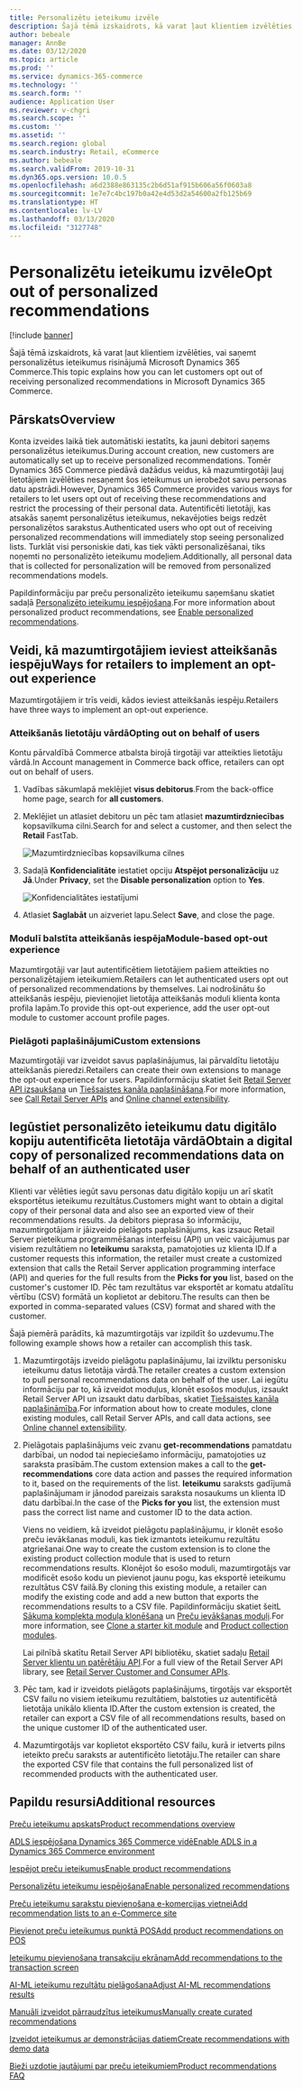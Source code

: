```yaml
---
title: Personalizētu ieteikumu izvēle
description: Šajā tēmā izskaidrots, kā varat ļaut klientiem izvēlēties, vai saņemt personalizētus ieteikumus risinājumā Microsoft Dynamics 365 Commerce.
author: bebeale
manager: AnnBe
ms.date: 03/12/2020
ms.topic: article
ms.prod: ''
ms.service: dynamics-365-commerce
ms.technology: ''
ms.search.form: ''
audience: Application User
ms.reviewer: v-chgri
ms.search.scope: ''
ms.custom: ''
ms.assetid: ''
ms.search.region: global
ms.search.industry: Retail, eCommerce
ms.author: bebeale
ms.search.validFrom: 2019-10-31
ms.dyn365.ops.version: 10.0.5
ms.openlocfilehash: a6d2388e863135c2b6d51af915b606a56f0603a8
ms.sourcegitcommit: 1e7e7c4bc197b0a42e4d53d2a54600a2fb125b69
ms.translationtype: HT
ms.contentlocale: lv-LV
ms.lasthandoff: 03/13/2020
ms.locfileid: "3127748"
---
```

# <a name="opt-out-of-personalized-recommendations"></a><span data-ttu-id="545f8-103">Personalizētu ieteikumu izvēle</span><span class="sxs-lookup"><span data-stu-id="545f8-103">Opt out of personalized recommendations</span></span>

[!include [banner](includes/banner.md)]

<span data-ttu-id="545f8-104">Šajā tēmā izskaidrots, kā varat ļaut klientiem izvēlēties, vai saņemt personalizētus ieteikumus risinājumā Microsoft Dynamics 365 Commerce.</span><span class="sxs-lookup"><span data-stu-id="545f8-104">This topic explains how you can let customers opt out of receiving personalized recommendations in Microsoft Dynamics 365 Commerce.</span></span>

## <a name="overview"></a><span data-ttu-id="545f8-105">Pārskats</span><span class="sxs-lookup"><span data-stu-id="545f8-105">Overview</span></span>

<span data-ttu-id="545f8-106">Konta izveides laikā tiek automātiski iestatīts, ka jauni debitori saņems personalizētus ieteikumus.</span><span class="sxs-lookup"><span data-stu-id="545f8-106">During account creation, new customers are automatically set up to receive personalized recommendations.</span></span> <span data-ttu-id="545f8-107">Tomēr Dynamics 365 Commerce piedāvā dažādus veidus, kā mazumtirgotāji ļauj lietotājiem izvēlēties nesaņemt šos ieteikumus un ierobežot savu personas datu apstrādi.</span><span class="sxs-lookup"><span data-stu-id="545f8-107">However, Dynamics 365 Commerce provides various ways for retailers to let users opt out of receiving these recommendations and restrict the processing of their personal data.</span></span> <span data-ttu-id="545f8-108">Autentificēti lietotāji, kas atsakās saņemt personalizētus ieteikumus, nekavējoties beigs redzēt personalizētos sarakstus.</span><span class="sxs-lookup"><span data-stu-id="545f8-108">Authenticated users who opt out of receiving personalized recommendations will immediately stop seeing personalized lists.</span></span> <span data-ttu-id="545f8-109">Turklāt visi personiskie dati, kas tiek vākti personalizēšanai, tiks noņemti no personalizēto ieteikumu modeļiem.</span><span class="sxs-lookup"><span data-stu-id="545f8-109">Additionally, all personal data that is collected for personalization will be removed from personalized recommendations models.</span></span>

<span data-ttu-id="545f8-110">Papildinformāciju par preču personalizēto ieteikumu saņemšanu skatiet sadaļā [Personalizēto ieteikumu iespējošana](personalized-recommendations.md).</span><span class="sxs-lookup"><span data-stu-id="545f8-110">For more information about personalized product recommendations, see [Enable personalized recommendations](personalized-recommendations.md).</span></span>

## <a name="ways-for-retailers-to-implement-an-opt-out-experience"></a><span data-ttu-id="545f8-111">Veidi, kā mazumtirgotājiem ieviest atteikšanās iespēju</span><span class="sxs-lookup"><span data-stu-id="545f8-111">Ways for retailers to implement an opt-out experience</span></span>

<span data-ttu-id="545f8-112">Mazumtirgotājiem ir trīs veidi, kādos ieviest atteikšanās iespēju.</span><span class="sxs-lookup"><span data-stu-id="545f8-112">Retailers have three ways to implement an opt-out experience.</span></span>

### <a name="opting-out-on-behalf-of-users"></a><span data-ttu-id="545f8-113">Atteikšanās lietotāju vārdā</span><span class="sxs-lookup"><span data-stu-id="545f8-113">Opting out on behalf of users</span></span>

<span data-ttu-id="545f8-114">Kontu pārvaldībā Commerce atbalsta birojā tirgotāji var atteikties lietotāju vārdā.</span><span class="sxs-lookup"><span data-stu-id="545f8-114">In Account management in Commerce back office, retailers can opt out on behalf of users.</span></span>

1. <span data-ttu-id="545f8-115">Vadības sākumlapā meklējiet **visus debitorus**.</span><span class="sxs-lookup"><span data-stu-id="545f8-115">From the back-office home page, search for **all customers**.</span></span>
1. <span data-ttu-id="545f8-116">Meklējiet un atlasiet debitoru un pēc tam atlasiet **mazumtirdzniecības** kopsavilkuma cilni.</span><span class="sxs-lookup"><span data-stu-id="545f8-116">Search for and select a customer, and then select the **Retail** FastTab.</span></span>

    ![Mazumtirdzniecības kopsavilkuma cilnes](./media/Disablepersonalizationpart1.png)

1. <span data-ttu-id="545f8-118">Sadaļā **Konfidencialitāte** iestatiet opciju **Atspējot personalizāciju** uz **Jā**.</span><span class="sxs-lookup"><span data-stu-id="545f8-118">Under **Privacy**, set the **Disable personalization** option to **Yes**.</span></span>

    ![Konfidencialitātes iestatījumi](./media/Disablepersonalizationpart2.png)

1. <span data-ttu-id="545f8-120">Atlasiet **Saglabāt** un aizveriet lapu.</span><span class="sxs-lookup"><span data-stu-id="545f8-120">Select **Save**, and close the page.</span></span>

### <a name="module-based-opt-out-experience"></a><span data-ttu-id="545f8-121">Modulī balstīta atteikšanās iespēja</span><span class="sxs-lookup"><span data-stu-id="545f8-121">Module-based opt-out experience</span></span>

<span data-ttu-id="545f8-122">Mazumtirgotāji var ļaut autentificētiem lietotājiem pašiem atteikties no personalizētajiem ieteikumiem.</span><span class="sxs-lookup"><span data-stu-id="545f8-122">Retailers can let authenticated users opt out of personalized recommendations by themselves.</span></span> <span data-ttu-id="545f8-123">Lai nodrošinātu šo atteikšanās iespēju, pievienojiet lietotāja atteikšanās moduli klienta konta profila lapām.</span><span class="sxs-lookup"><span data-stu-id="545f8-123">To provide this opt-out experience, add the user opt-out module to customer account profile pages.</span></span>

### <a name="custom-extensions"></a><span data-ttu-id="545f8-124">Pielāgoti paplašinājumi</span><span class="sxs-lookup"><span data-stu-id="545f8-124">Custom extensions</span></span>

<span data-ttu-id="545f8-125">Mazumtirgotāji var izveidot savus paplašinājumus, lai pārvaldītu lietotāju atteikšanās pieredzi.</span><span class="sxs-lookup"><span data-stu-id="545f8-125">Retailers can create their own extensions to manage the opt-out experience for users.</span></span> <span data-ttu-id="545f8-126">Papildinformāciju skatiet šeit [Retail Server API izsaukšana](e-commerce-extensibility/call-retail-server-apis.md) un [Tiešsaistes kanāla paplašināšana](e-commerce-extensibility/overview.md).</span><span class="sxs-lookup"><span data-stu-id="545f8-126">For more information, see [Call Retail Server APIs](e-commerce-extensibility/call-retail-server-apis.md) and [Online channel extensibility](e-commerce-extensibility/overview.md).</span></span>

## <a name="obtain-a-digital-copy-of-personalized-recommendations-data-on-behalf-of-an-authenticated-user"></a><span data-ttu-id="545f8-127">Iegūstiet personalizēto ieteikumu datu digitālo kopiju autentificēta lietotāja vārdā</span><span class="sxs-lookup"><span data-stu-id="545f8-127">Obtain a digital copy of personalized recommendations data on behalf of an authenticated user</span></span>

<span data-ttu-id="545f8-128">Klienti var vēlēties iegūt savu personas datu digitālo kopiju un arī skatīt eksportētus ieteikumu rezultātus.</span><span class="sxs-lookup"><span data-stu-id="545f8-128">Customers might want to obtain a digital copy of their personal data and also see an exported view of their recommendations results.</span></span> <span data-ttu-id="545f8-129">Ja debitors pieprasa šo informāciju, mazumtirgotājam ir jāizveido pielāgots paplašinājums, kas izsauc Retail Server pieteikuma programmēšanas interfeisu (API) un veic vaicājumus par visiem rezultātiem no **Ieteikumu** saraksta, pamatojoties uz klienta ID.</span><span class="sxs-lookup"><span data-stu-id="545f8-129">If a customer requests this information, the retailer must create a customized extension that calls the Retail Server application programming interface (API) and queries for the full results from the **Picks for you** list, based on the customer's customer ID.</span></span> <span data-ttu-id="545f8-130">Pēc tam rezultātus var eksportēt ar komatu atdalītu vērtību (CSV) formātā un koplietot ar debitoru.</span><span class="sxs-lookup"><span data-stu-id="545f8-130">The results can then be exported in comma-separated values (CSV) format and shared with the customer.</span></span>

<span data-ttu-id="545f8-131">Šajā piemērā parādīts, kā mazumtirgotājs var izpildīt šo uzdevumu.</span><span class="sxs-lookup"><span data-stu-id="545f8-131">The following example shows how a retailer can accomplish this task.</span></span>

1. <span data-ttu-id="545f8-132">Mazumtirgotājs izveido pielāgotu paplašinājumu, lai izvilktu personisku ieteikumu datus lietotāja vārdā.</span><span class="sxs-lookup"><span data-stu-id="545f8-132">The retailer creates a custom extension to pull personal recommendations data on behalf of the user.</span></span> <span data-ttu-id="545f8-133">Lai iegūtu informāciju par to, kā izveidot moduļus, klonēt esošos moduļus, izsaukt Retail Server API un izsaukt datu darbības, skatiet [Tiešsaistes kanāla paplašināmība](e-commerce-extensibility/overview.md).</span><span class="sxs-lookup"><span data-stu-id="545f8-133">For information about how to create modules, clone existing modules, call Retail Server APIs, and call data actions, see [Online channel extensibility](e-commerce-extensibility/overview.md).</span></span>
2. <span data-ttu-id="545f8-134">Pielāgotais paplašinājums veic zvanu **get-recommendations** pamatdatu darbībai, un nodod tai nepieciešamo informāciju, pamatojoties uz saraksta prasībām.</span><span class="sxs-lookup"><span data-stu-id="545f8-134">The custom extension makes a call to the **get-recommendations** core data action and passes the required information to it, based on the requirements of the list.</span></span> <span data-ttu-id="545f8-135">**Ieteikumu** saraksts gadījumā paplašinājumam ir jānodod pareizais saraksta nosaukums un klienta ID datu darbībai.</span><span class="sxs-lookup"><span data-stu-id="545f8-135">In the case of the **Picks for you** list, the extension must pass the correct list name and customer ID to the data action.</span></span>

    <span data-ttu-id="545f8-136">Viens no veidiem, kā izveidot pielāgotu paplašinājumu, ir klonēt esošo preču ievākšanas moduli, kas tiek izmantots ieteikumu rezultātu atgriešanai.</span><span class="sxs-lookup"><span data-stu-id="545f8-136">One way to create the custom extension is to clone the existing product collection module that is used to return recommendations results.</span></span> <span data-ttu-id="545f8-137">Klonējot šo esošo moduli, mazumtirgotājs var modificēt esošo kodu un pievienot jaunu pogu, kas eksportē ieteikumu rezultātus CSV failā.</span><span class="sxs-lookup"><span data-stu-id="545f8-137">By cloning this existing module, a retailer can modify the existing code and add a new button that exports the recommendations results to a CSV file.</span></span> <span data-ttu-id="545f8-138">Papildinformāciju skatiet šeitL [Sākuma komplekta moduļa klonēšana](e-commerce-extensibility/clone-starter-module.md) un [Preču ievākšanas moduļi](product-collection-module-overview.md).</span><span class="sxs-lookup"><span data-stu-id="545f8-138">For more information, see [Clone a starter kit module](e-commerce-extensibility/clone-starter-module.md) and [Product collection modules](product-collection-module-overview.md).</span></span>

    <span data-ttu-id="545f8-139">Lai pilnībā skatītu Retail Server API bibliotēku, skatiet sadaļu [Retail Server klientu un patērētāju API](dev-itpro/retail-server-customer-consumer-api.md).</span><span class="sxs-lookup"><span data-stu-id="545f8-139">For a full view of the Retail Server API library, see [Retail Server Customer and Consumer APIs](dev-itpro/retail-server-customer-consumer-api.md).</span></span>

3. <span data-ttu-id="545f8-140">Pēc tam, kad ir izveidots pielāgots paplašinājums, tirgotājs var eksportēt CSV failu no visiem ieteikumu rezultātiem, balstoties uz autentificētā lietotāja unikālo klienta ID.</span><span class="sxs-lookup"><span data-stu-id="545f8-140">After the custom extension is created, the retailer can export a CSV file of all recommendations results, based on the unique customer ID of the authenticated user.</span></span>
4. <span data-ttu-id="545f8-141">Mazumtirgotājs var koplietot eksportēto CSV failu, kurā ir ietverts pilns ieteikto preču saraksts ar autentificēto lietotāju.</span><span class="sxs-lookup"><span data-stu-id="545f8-141">The retailer can share the exported CSV file that contains the full personalized list of recommended products with the authenticated user.</span></span>

## <a name="additional-resources"></a><span data-ttu-id="545f8-142">Papildu resursi</span><span class="sxs-lookup"><span data-stu-id="545f8-142">Additional resources</span></span>

[<span data-ttu-id="545f8-143">Preču ieteikumu apskats</span><span class="sxs-lookup"><span data-stu-id="545f8-143">Product recommendations overview</span></span>](product-recommendations.md)

[<span data-ttu-id="545f8-144">ADLS iespējošana Dynamics 365 Commerce vidē</span><span class="sxs-lookup"><span data-stu-id="545f8-144">Enable ADLS in a Dynamics 365 Commerce environment</span></span>](enable-adls-environment.md)

[<span data-ttu-id="545f8-145">Iespējot preču ieteikumus</span><span class="sxs-lookup"><span data-stu-id="545f8-145">Enable product recommendations</span></span>](enable-product-recommendations.md)

[<span data-ttu-id="545f8-146">Personalizētu ieteikumu iespējošana</span><span class="sxs-lookup"><span data-stu-id="545f8-146">Enable personalized recommendations</span></span>](personalized-recommendations.md)

[<span data-ttu-id="545f8-147">Preču ieteikumu sarakstu pievienošana e-komercijas vietnei</span><span class="sxs-lookup"><span data-stu-id="545f8-147">Add recommendation lists to an e-Commerce site</span></span>](add-reco-list-to-page.md)

[<span data-ttu-id="545f8-148">Pievienot preču ieteikumus punktā POS</span><span class="sxs-lookup"><span data-stu-id="545f8-148">Add product recommendations on POS</span></span>](product.md)

[<span data-ttu-id="545f8-149">Ieteikumu pievienošana transakciju ekrānam</span><span class="sxs-lookup"><span data-stu-id="545f8-149">Add recommendations to the transaction screen</span></span>](add-recommendations-control-pos-screen.md)

[<span data-ttu-id="545f8-150">AI-ML ieteikumu rezultātu pielāgošana</span><span class="sxs-lookup"><span data-stu-id="545f8-150">Adjust AI-ML recommendations results</span></span>](modify-product-recommendation-results.md)

[<span data-ttu-id="545f8-151">Manuāli izveidot pārraudzītus ieteikumus</span><span class="sxs-lookup"><span data-stu-id="545f8-151">Manually create curated recommendations</span></span>](create-editorial-recommendation-lists.md)

[<span data-ttu-id="545f8-152">Izveidot ieteikumus ar demonstrācijas datiem</span><span class="sxs-lookup"><span data-stu-id="545f8-152">Create recommendations with demo data</span></span>](product-recommendations-demo-data.md)

[<span data-ttu-id="545f8-153">Bieži uzdotie jautājumi par preču ieteikumiem</span><span class="sxs-lookup"><span data-stu-id="545f8-153">Product recommendations FAQ</span></span>](faq-recommendations.md)
